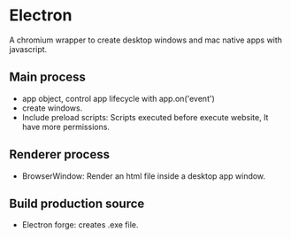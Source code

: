# Electron

A chromium wrapper to create desktop windows and mac native apps with javascript.

## Main process

- app object, control app lifecycle with app.on('event')
- create windows.
- Include preload scripts: Scripts executed before execute website, It have more permissions.

## Renderer process

- BrowserWindow: Render an html file inside a desktop app window.

## Build production source

- Electron forge: creates .exe file.
